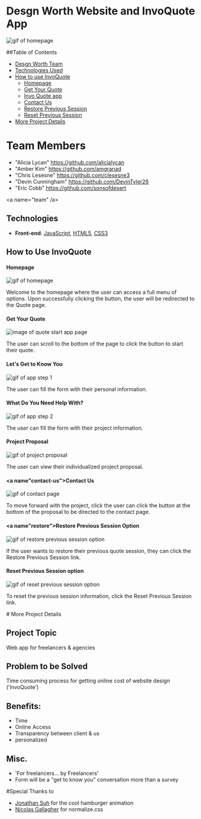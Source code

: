 **Desgn Worth Website and InvoQuote App**
=======

![gif of homepage](/blueprints/screen-capture/step-1a.gif "Step 1a")

##Table of Contents
* [Desgn Worth Team](#team)
* [Technologies Used](#technologies)
* [How to use InvoQuote](#how-to-use)
  * [Homepage](#homepage)
  * [Get Your Quote](#get-your-quote)
  * [Invo Quote app](#invo-quote-app)
  * [Contact Us](#contact-us)
  * [Restore Previous Session](#restore)
  * [Reset Previous Session](#reset)
* [More Project Details](#details)

# <a name="team-members"></a>Team Members
* "Alicia Lycan" <https://github.com/alicialycan>
* "Amber Kim" <https://github.com/amgranad>
* "Chris Lesesne" <https://github.com/clesesne3>
* "Devin Cunningham" <https://github.com/DevinTyler26>
* "Eric Cobb" <https://github.com/sonsofdesert>

<a name="team" /a>
## Technologies
* **Front-end**: [JavaScript](https://developer.mozilla.org/en-US/docs/Web/JavaScript),  [HTML5](https://developer.mozilla.org/en-US/docs/Web/Guide/HTML/HTML5), [CSS3](https://developer.mozilla.org/en-US/docs/Web/CSS/CSS3)

## <a name="how-to-use"></a>How to Use InvoQuote
#### <a name="homepage"></a>Homepage
![gif of homepage](/blueprints/screen-capture/step-1a.gif "Step 1a")

Welcome to the homepage where the user can access a full menu of options. Upon successfully clicking the button, the user will be redirected to the Quote page.

#### <a name="get-a-quote"></a>Get Your Quote
![image of quote start app page](/blueprints/screen-capture/step-1b.gif "Step 1b")

The user can scroll to the bottom of the page to click the button to start their quote.

#### <a name="lets-get-to-know-you"></a>Let's Get to Know You
![gif of app step 1](/blueprints/screen-capture/step-2.gif "Step 2")

The user can fill the form with their personal information.

#### <a name="what-do-you-need-help-with"></a>What Do You Need Help With?
![gif of app step 2](/blueprints/screen-capture/step-3.gif "Step 3")

The user can fill the form with their project information.

#### <a name="project-proposal"></a>Project Proposal
![gif of project proposal](/blueprints/screen-capture/step-4-proposal.gif "Step 4")

The user can view their individualized project proposal.

#### <a name"contact-us"></a>Contact Us
![gif of contact page](/blueprints/screen-capture/step-5-contact.gif "Step 5")

To move forward with the project, click the user can click the button at the bottom of the proposal to be directed to the contact page.

#### <a name"restore"></a>Restore Previous Session Option
![gif of restore previous session option](/blueprints/screen-capture/restore-previous-session.gif "How to Restore Your Previous Session")

If the user wants to restore their previous quote session, they can click the Restore Previous Session link.

#### <a name="reset"></a>Reset Previous Session option
![gif of reset previous session option](/blueprints/screen-capture/reset-previous-session.gif "How to Reset Your Previous Session")

To reset the previous session information, click the Reset Previous Session link.

<a name="details" />
# More Project Details

## Project Topic
Web app for freelancers & agencies

## Problem to be Solved
Time consuming process for getting online cost of website design ('InvoQuote')

## Benefits:
* Time
* Online Access
* Transparency between client & us
* personalized

## Misc.
* 'For freelancers... by Freelancers'
* Form will be a "get to know you" conversation more than a survey

#Special Thanks to
* [Jonathan Suh](https://jonsuh.com/hamburgers/) for the cool hamburger animation
* [Nicolas Gallagher](https://github.com/necolas) for normalize.css
